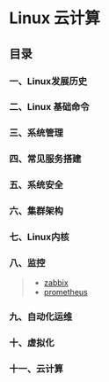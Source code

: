 
# Linux 云计算
## 目录
### 一、Linux发展历史
### 二、Linux 基础命令
### 三、系统管理
### 四、常见服务搭建
### 五、系统安全
### 六、集群架构
### 七、Linux内核
### 八、监控
> - [zabbix](https://abbott68.github.io/linux/监控/zabbix/) 
> - [prometheus](https://abbott68.github.io/linux/监控/prometheus)

### 九、自动化运维
### 十、虚拟化
### 十一、云计算
